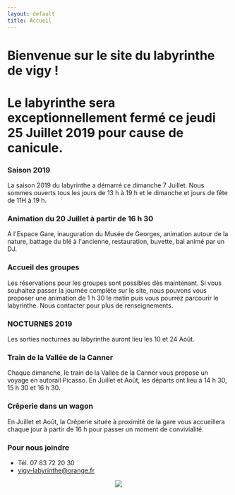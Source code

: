 ```yaml
---
layout: default
title: Accueil
---
```


<h1> Bienvenue sur le site du labyrinthe de vigy ! </h1>


### <h1> Le labyrinthe sera exceptionnellement fermé ce jeudi 25 Juillet 2019 pour cause de canicule. 








### Saison 2019

La saison 2019 du labyrinthe a démarré ce dimanche 7 Juillet.
Nous sommes ouverts tous les jours de 13 h à 19 h et le dimanche et jours de fête de 11H à 19 h.

### Animation du 20 Juillet à partir de 16 h 30
A l'Espace Gare, inauguration du Musée de Georges, animation autour de la nature, battage du blé à l'ancienne, restauration, buvette, bal animé par un DJ.

### Accueil des groupes
Les réservations pour les groupes sont possibles dès maintenant.
Si vous souhaitez passer la journée complète sur le site, nous pouvons vous proposer une animation de 1 h 30 le matin puis vous pourrez parcourir le labyrinthe. 
Nous contacter pour plus de renseignements.


### NOCTURNES 2019
Les sorties nocturnes au labyrinthe auront lieu les 10 et 24 Août.


### Train de la Vallée de la Canner

Chaque dimanche, le train de la Vallée de la Canner vous propose un voyage en autorail Picasso. En Juillet et Août, les départs ont lieu à 14 h 30, 15 h 30 et 16 h 30. 


### Crêperie dans un wagon 
En Juillet et Août, la Crêperie située à proximité de la gare vous accueillera chaque jour à partir de 16 h pour passer un moment de convivialité. 


### Pour nous joindre
* Tél. 07 83 72 20 30
* vigy-labyrinthe@orange.fr

<center>
<img src="{{ site.baseurl }}public/img/oie.jpg">
</center>
